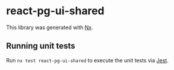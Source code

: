 # react-pg-ui-shared

This library was generated with [Nx](https://nx.dev).

## Running unit tests

Run `nx test react-pg-ui-shared` to execute the unit tests via [Jest](https://jestjs.io).

